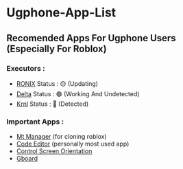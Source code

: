 # Ugphone-App-List
## Recomended Apps For Ugphone Users (Especially For Roblox)
### Executors :
- [RONIX](https://loremipsum.com) Status : 🟡 (Updating)
- [Delta](https://deltaexploits.gg/android_dl) Status : 🟢 (Working And Undetected)
- [Krnl](krnl.cat) Status : 🔴 (Detected)

### Important Apps :
- [Mt Manager](https://dw.uptodown.net/dwn/RvVkii134Riphftvun7hQBZyU0aCwJjJMFI3FD3XyiR-9t8BlUt7apQHwz_evdff4BE9Y_fQgrAWLdMVDuHJn6drxf6Ko5P5tf9k9FLlGeP7SqUbpbr1PdcK16cyNbCb/ndms9qFjERjKmfKISHPUqQl8A7U7XGlxWjjkWRmQXunNEKJSpCDZv5r4fyl240ztLmFZ6UYr4AFFnljewCQPAKolARttliLtVD3QHdrw68BQ4wldRSrDIF_44qGDYZ13/AvVryM-cQVDT21L1d_z5fDJnGY1TUnzEZxuc8ntDIyeq4yiK1-dtN-Y3B9Vajvy0u4qFsHdqYFJXkWIgq2DZmQ==/mt-manager-2-18-4.apk) (for cloning roblox)
- [Code Editor](https://apkdata.a56b31353d7c030e6002c8fb6324539f.r2.cloudflarestorage.com/d2/HAPPY2/APPS/2025/4/Code_Editor_0.10.6_arm64-v8a_armeabi-v7a_x86_x86_64_mod_apkdone.apk?X-Amz-Algorithm=AWS4-HMAC-SHA256&X-Amz-Content-Sha256=UNSIGNED-PAYLOAD&X-Amz-Credential=f1aa54286340e035b06db45e4b8c0de3%2F20250606%2Fauto%2Fs3%2Faws4_request&X-Amz-Date=20250606T025853Z&X-Amz-Expires=7200&X-Amz-Signature=6546a6219aca523e3b7d6047c21e8f67c11cf2e53c2f3b2ce958f19bcba7f091&X-Amz-SignedHeaders=host&response-content-disposition=attachment%3B%20filename%3DCode_Editor_0.10.6_arm64-v8a_armeabi-v7a_x86_x86_64_mod_apkdone.apk&x-id=GetObject)  (personally most used app)
- [Control Screen Orientation](https://dw.uptodown.net/dwn/RvVkii134Riphftvun7hQBZyU0aCwJjJMFI3FD3XyiSwAKRBhXo11_25auSjF5Q8SiddMkU4xk9ZXjQwTROM5JNRRCjTAGFIAjcZWkIerDpNPtCnM_ll1gi7Aplra3ES/DJCheiQuttp1a8E_Wg1gzEc0lb6ab1J5Mq2v6GI6qn8mHwyRQRpIObjDb3ZQy9ViyKS-wU3t24GpUyAl5UqQxTWcFx3Q2GJ_JQkY4nhO28UJ5p1yZTUjpYRR5K1NfyeU/KcCTxg8LJXd_5UgewKwtAjBUwbHZaOmJ3Tp-cYf9bz7Nn_QTTJpCfH1kLOQiJnbhCSye01xWKqUzibZmKzy67EP9BSY-4GrAAczlHS4cIZCdWqLYZbyLTEoc1JUH4E1s/control-screen-orientation-4-2.apk)
- [Gboard](https://dw.uptodown.net/dwn/RvVkii134Riphftvun7hQBZyU0aCwJjJMFI3FD3XyiSMWjFtRWVI3vtL5FNxkkP8-0Oj-MWNtQFCWqZr9t5NJB9r0SVI6p_1mbd7pVNIJWilMEAhbSYIEwosnfynS8Bv/oAtMPIGZiS49Sm7OtZYKHAapFS5KIsrVrucER6Zlbc9Vr_Vy262JtQY51tnMv8B1n-7xavoy9mnR-MDngJcGQEYiCrbhyoCzfCafbeCa-ifqCTZiYsqYrSeY1BCUpvNr/_lbzDClGj1LX25OohvxN2XYY3f_H-Gol5HbgS-26cYh1EyePWxTZE2PEZACq_anA6ZJArb5jAaqBCGFkhSPIVgQJYZnwAAJuznrjAptJ7yPCaO-OMQZOmkYk9fJXrcXM/uptodown-com.google.android.inputmethod.latin.apk)
